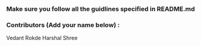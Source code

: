 ### Make sure you follow all the guidlines specified in README.md


### Contributors (Add your name below) :

Vedant Rokde
Harshal Shree

